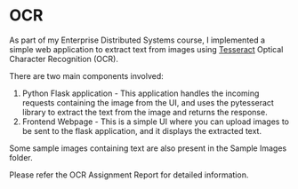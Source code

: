 # OCR
As part of my Enterprise Distributed Systems course, I implemented a simple web application to extract text from images using [Tesseract](https://tesseract-ocr.github.io/) Optical Character Recognition (OCR).

There are two main components involved:
1. Python Flask application - This application handles the incoming requests containing the image from the UI, and uses the pytesseract library to extract the text from the image and returns the response.
2. Frontend Webpage - This is a simple UI where you can upload images to be sent to the flask application, and it displays the extracted text.

Some sample images containing text are also present in the Sample Images folder.

Please refer the OCR Assignment Report for detailed information.
